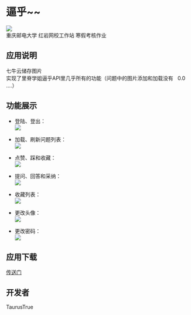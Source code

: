 # 逼乎~~
![](readmeFile/Logo.png)<br>
重庆邮电大学 红岩网校工作站 寒假考核作业

## 应用说明
七牛云储存图片<br>
实现了里脊学姐逼乎API里几乎所有的功能（问题中的图片添加和加载没有   0.0  ....）

## 功能展示

+ 登陆、登出：<br>
![](readmeFile/function1.gif)

+ 加载、刷新问题列表：<br>
![](readmeFile/function2.gif)

+ 点赞、踩和收藏：<br>
![](readmeFile/function3.gif)

+ 提问、回答和采纳：<br>
![](readmeFile/function4.gif)

+ 收藏列表：<br>
![](readmeFile/function5.gif)

+ 更改头像：<br>
![](readmeFile/function6.gif)

+ 更改密码：<br>
![](readmeFile/function7.gif)

## 应用下载
[传送门](https://github.com/TaurusTrue/bihu/blob/master/release/app-release.apk)

## 开发者
TaurusTrue

